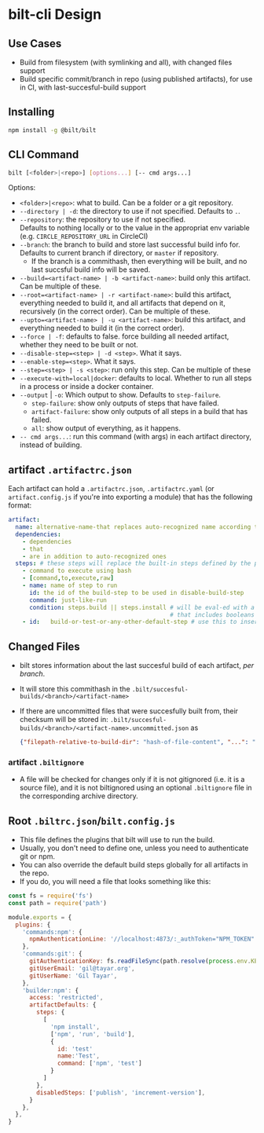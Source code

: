 # bilt-cli Design

## Use Cases

* Build from filesystem (with symlinking and all), with changed files support
* Build specific commit/branch in repo (using published artifacts),
  for use in CI, with last-succesful-build support

## Installing

```sh
npm install -g @bilt/bilt
```

## CLI Command

```sh
bilt [<folder>|<repo>] [options...] [-- cmd args...]
```

Options:

* `<folder>|<repo>`: what to build. Can be a folder or a git repository.
* `--directory | -d`: the directory to use if not specified. Defaults to `.`.
* `--repository`: the repository to use if not specified. \
  Defaults to nothing locally or
  to the value in the appropriat env variable (e.g. `CIRCLE_REPOSITORY_URL` in CircleCI)
* `--branch`: the branch to build and store last successful build info for.
              Defaults to current branch if directory, or `master` if repository.
  * If the branch is a commithash, then everything will be built, and no last succsful build info will be saved.
* `--build=<artifact-name> | -b <artifact-name>`: build only this artifact. Can be multiple of these.
* `--root=<artifact-name> | -r <artifact-name>`: build this artifact, everything needed to build it,
  and all artifacts that depend on it, recursively (in the correct order). Can be multiple of these.
* `--upto=<artifact-name> | -u <artifact-name>`: build this artifact, and everything needed to build it
  (in the correct order).
* `--force | -f`: defaults to false. force building all needed artifact, whether they need to be built or not.
* `--disable-step=<step> | -d <step>`. What it says.
* `--enable-step=<step>`. What it says.
* `--step=<step> | -s <step>`: run only this step. Can be multiple of these
* `--execute-with=local|docker`: defaults to local. Whether to run all steps in a process or inside a docker container.
* `--output` | `-o`: Which output to show. Defaults to `step-failure`.
  * `step-failure`: show only outputs of steps that have failed.
  * `artifact-failure`: show only outputs of all steps in a build that has failed.
  * `all`: show output of everything, as it happens.
* `-- cmd args...`: run this command (with args) in each artifact directory, instead of building.

## artifact `.artifactrc.json`

Each artifact can hold a `.artifactrc.json`, `.artifactrc.yaml` (or `artifact.config.js` if you're into exporting a module)
that has the following format:

```yaml
artifact:
  name: alternative-name-that replaces auto-recognized name according to regular rules
  dependencies:
    - dependencies
    - that
    - are in addition to auto-recognized ones
  steps: # these steps will replace the built-in steps defined by the plugin for the language
    - command to execute using bash
    - [command,to,execute,raw]
    - name: name of step to run
      id: the id of the build-step to be used in disable-build-step
      command: just-like-run
      condition: steps.build || steps.install # will be eval-ed with a steps object
                                              # that includes booleans for each of the steps
    - id:   build-or-test-or-any-other-default-step # use this to insert one of the built-in steps of the plugin
```

## Changed Files

* bilt stores information about the last succesful build of each artifact, _per branch_.
* It will store this commithash in the `.bilt/succesful-builds/<branch>/<artifact-name>`
* If there are uncommitted files that were succesfully built from, their checksum will be stored in:
  `.bilt/succesful-builds/<branch>/<artifact-name>.uncommitted.json` as

  ```json
  {"filepath-relative-to-build-dir": "hash-of-file-content", "...": "..."}
  ```

### artifact `.biltignore`

* A file will be checked for changes only if it is not gitignored (i.e. it is a source file), and
  it is not biltignored using an optional `.biltignore` file in the corresponding archive directory.

## Root `.biltrc.json`/`bilt.config.js`

* This file defines the plugins that bilt will use to run the build.
* Usually, you don't need to define one, unless you need to authenticate git or npm.
* You can also override the default build steps globally for all artifacts in the repo.
* If you do, you will need a file that looks something like this:

```js
const fs = require('fs')
const path = require('path')

module.exports = {
  plugins: {
    'commands:npm': {
      npmAuthenticationLine: '//localhost:4873/:_authToken="NPM_TOKEN"',
    },
    'commands:git': {
      gitAuthenticationKey: fs.readFileSync(path.resolve(process.env.KEYS_DIR, 'id_rsa')),
      gitUserEmail: 'gil@tayar.org',
      gitUserName: 'Gil Tayar',
    },
    'builder:npm': {
      access: 'restricted',
      artifactDefaults: {
        steps: {
          [
            'npm install',
            ['npm', 'run', 'build'],
            {
              id: 'test'
              name:'Test',
              command: ['npm', 'test']
            }
          ]
        },
        disabledSteps: ['publish', 'increment-version'],
      }
    },
  },
}
```